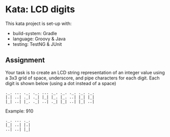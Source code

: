 # Kata: LCD digits

This kata project is set-up with:
- build-system: Gradle
- language:     Groovy & Java
- testing:      TestNG & JUnit


## Assignment

Your task is to create an LCD string representation of an
integer value using a 3x3 grid of space, underscore, and 
pipe characters for each digit. Each digit is shown below 
(using a dot instead of a space)

```
._. ... ._. ._. ... ._. ._. ._. ._. ._.
|.| ..| ._| ._| |_| |_. |_. ..| |_| |_|
|_| ..| |_. ._| ..| ._| |_| ..| |_| ..|
```

Example: 910

```
._. ... ._.
|_| ..| |.|
..| ..| |_|
```
